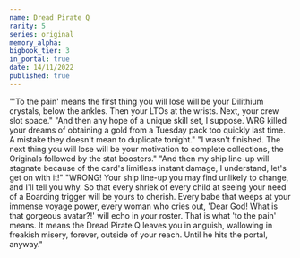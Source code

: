 ```yaml
---
name: Dread Pirate Q
rarity: 5
series: original
memory_alpha:
bigbook_tier: 3
in_portal: true
date: 14/11/2022
published: true
---
```


"'To the pain' means the first thing you will lose will be your Dilithium crystals, below the ankles. Then your LTOs at the wrists. Next, your crew slot space."
"And then any hope of a unique skill set, I suppose. WRG killed your dreams of obtaining a gold from a Tuesday pack too quickly last time. A mistake they doesn't mean to duplicate tonight."
"I wasn't finished. The next thing you will lose will be your motivation to complete collections, the Originals followed by the stat boosters."
"And then my ship line-up will stagnate because of the card's limitless instant damage, I understand, let's get on with it!"
"WRONG! Your ship line-up you may find unlikely to change, and I'll tell you why. So that every shriek of every child at seeing your need of a Boarding trigger will be yours to cherish. Every babe that weeps at your immense voyage power, every woman who cries out, 'Dear God! What is that gorgeous avatar?!' will echo in your roster. That is what 'to the pain' means. It means the Dread Pirate Q leaves you in anguish, wallowing in freakish misery, forever, outside of your reach. Until he hits the portal, anyway."

